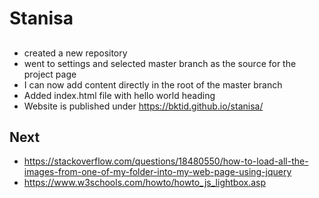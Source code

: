 # Stanisa

## 
* created a new repository
* went to settings and selected master branch as the source for the project page
* I can now add content directly in the root of the master branch
* Added index.html file with hello world heading
* Website is published under https://bktid.github.io/stanisa/

## Next
* https://stackoverflow.com/questions/18480550/how-to-load-all-the-images-from-one-of-my-folder-into-my-web-page-using-jquery
* https://www.w3schools.com/howto/howto_js_lightbox.asp
